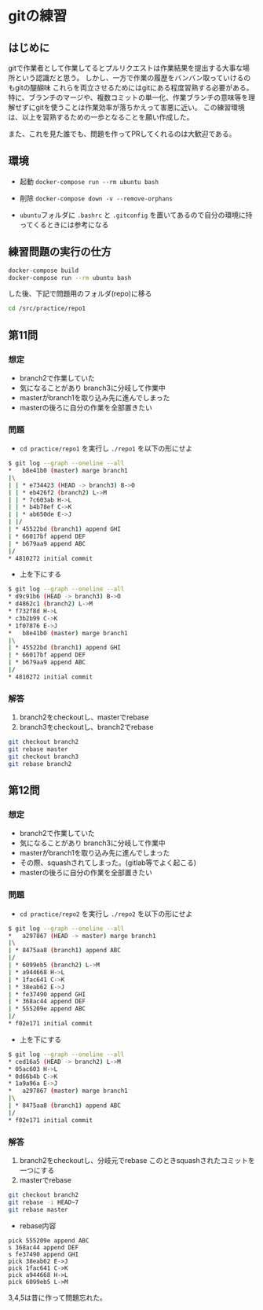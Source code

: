 # gitの練習

## はじめに

gitで作業者として作業してるとプルリクエストは作業結果を提出する大事な場所という認識だと思う。
しかし、一方で作業の履歴をバンバン取っていけるのもgitの醍醐味
これらを両立させるためにはgitにある程度習熟する必要がある。
特に、ブランチのマージや、複数コミットの単一化、作業ブランチの意味等を理解せずにgitを使うことは作業効率が落ちかえって害悪に近い。
この練習環境は、以上を習熟するための一歩となることを願い作成した。

また、これを見た誰でも、問題を作ってPRしてくれるのは大歓迎である。

## 環境

- 起動 `docker-compose run --rm ubuntu bash`
- 削除 `docker-compose down -v --remove-orphans`

- `ubuntu`フォルダに `.bashrc` と `.gitconfig` を置いてあるので自分の環境に持ってくるときには参考になる


## 練習問題の実行の仕方

```sh
docker-compose build
docker-compose run --rm ubuntu bash
```

した後、下記で問題用のフォルダ(repo)に移る

```sh
cd /src/practice/repo1
```

## 第11問

### 想定

- branch2で作業していた
- 気になることがあり branch3に分岐して作業中
- masterがbranch1を取り込み先に進んでしまった
- masterの後ろに自分の作業を全部置きたい

### 問題
- `cd practice/repo1` を実行し `./repo1` を以下の形にせよ


```sh
$ git log --graph --oneline --all
*   b8e41b0 (master) marge branch1
|\
| | * e734423 (HEAD -> branch3) B->O
| | * eb426f2 (branch2) L->M
| | * 7c603ab H->L
| | * b4b78ef C->K
| | * ab650de E->J
| |/
| * 45522bd (branch1) append GHI
| * 66017bf append DEF
| * b679aa9 append ABC
|/
* 4810272 initial commit
```

- 上を下にする

```sh
$ git log --graph --oneline --all
* d9c91b6 (HEAD -> branch3) B->O
* d4862c1 (branch2) L->M
* f732f8d H->L
* c3b2b99 C->K
* 1f07876 E->J
*   b8e41b0 (master) marge branch1
|\
| * 45522bd (branch1) append GHI
| * 66017bf append DEF
| * b679aa9 append ABC
|/
* 4810272 initial commit
```

### 解答

1. branch2をcheckoutし、masterでrebase
2. branch3をcheckoutし、branch2でrebase

```sh
git checkout branch2
git rebase master
git checkout branch3
git rebase branch2
```

## 第12問

### 想定

- branch2で作業していた
- 気になることがあり branch3に分岐して作業中
- masterがbranch1を取り込み先に進んでしまった
- その際、squashされてしまった。(gitlab等でよく起こる)
- masterの後ろに自分の作業を全部置きたい

### 問題
- `cd practice/repo2` を実行し `./repo2` を以下の形にせよ


```sh
$ git log --graph --oneline --all
*   a297867 (HEAD -> master) marge branch1
|\
| * 8475aa8 (branch1) append ABC
|/
| * 6099eb5 (branch2) L->M
| * a944668 H->L
| * 1fac641 C->K
| * 38eab62 E->J
| * fe37490 append GHI
| * 368ac44 append DEF
| * 555209e append ABC
|/
* f02e171 initial commit
```

- 上を下にする

```sh
$ git log --graph --oneline --all
* ced16a5 (HEAD -> branch2) L->M
* 05ac603 H->L
* 0d66b4b C->K
* 1a9a96a E->J
*   a297867 (master) marge branch1
|\
| * 8475aa8 (branch1) append ABC
|/
* f02e171 initial commit
```

### 解答

1. branch2をcheckoutし、分岐元でrebase このときsquashされたコミットを一つにする
2. masterでrebase

```sh
git checkout branch2
git rebase -i HEAD~7
git rebase master
```
- rebase内容
```
pick 555209e append ABC
s 368ac44 append DEF
s fe37490 append GHI
pick 38eab62 E->J
pick 1fac641 C->K
pick a944668 H->L
pick 6099eb5 L->M
```

3,4,5は昔に作って問題忘れた。
